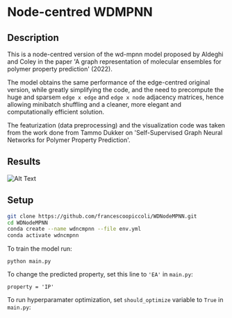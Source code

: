 # Node-centred WDMPNN

## Description
This is a node-centred version of the wd-mpnn model proposed by Aldeghi and Coley in the paper 'A graph representation of molecular ensembles for polymer property prediction' (2022). 

The model obtains the same performance of the edge-centred original version, while greatly simplifying the code, and the need to precompute the huge and sparsem `edge x edge` and `edge x node` adjacency matrices, hence allowing minibatch shuffling and a cleaner, more elegant and computationally efficient solution. 

The featurization (data preprocessing) and the visualization code was taken from the work done from Tammo Dukker on 'Self-Supervised Graph Neural Networks for Polymer Property Prediction'.

## Results
![Alt Text](url/to/image.png)

## Setup
   ```bash
   git clone https://github.com/francescoopiccoli/WDNodeMPNN.git
   cd WDNodeMPNN
   conda create --name wdncmpnn --file env.yml
   conda activate wdncmpnn
```


To train the model run:
```
python main.py
```


To change the predicted property, set this line to `'EA'` in `main.py`:
```
property = 'IP'
```

To run hyperparamater optimization, set `should_optimize` variable to `True` in `main.py`:

